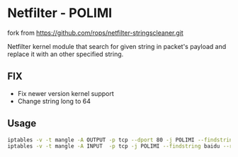 Netfilter - POLIMI
================
fork from https://github.com/rops/netfilter-stringscleaner.git

Netfilter kernel module that search for given string in packet's payload and replace it with an other specified string.

## FIX
* Fix newer version kernel support
* Change string long to 64

## Usage
``` bash
iptables -v -t mangle -A OUTPUT -p tcp --dport 80 -j POLIMI --findstring baidu --replacestring google
iptables -v -t mangle -A INPUT  -p tcp -j POLIMI --findstring baidu --replacestring google
```
